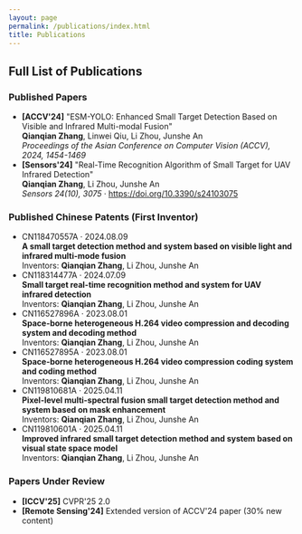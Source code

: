 ```yaml
---
layout: page
permalink: /publications/index.html
title: Publications
---
```


## Full List of Publications

### Published Papers
<ul class="publications-list">
  <li>
    <strong>[ACCV'24]</strong> "ESM-YOLO: Enhanced Small Target Detection Based on Visible and Infrared Multi-modal Fusion"<br>
    <strong>Qianqian Zhang</strong>, Linwei Qiu, Li Zhou, Junshe An<br>
    <em>Proceedings of the Asian Conference on Computer Vision (ACCV), 2024, 1454-1469</em>
  </li>
  
  <li>
    <strong>[Sensors'24]</strong> "Real-Time Recognition Algorithm of Small Target for UAV Infrared Detection"<br>
    <strong>Qianqian Zhang</strong>, Li Zhou, Junshe An<br>
    <em>Sensors 24(10), 3075</em> · <a href="https://doi.org/10.3390/s24103075">https://doi.org/10.3390/s24103075</a>
  </li>
</ul>

### Published Chinese Patents (First Inventor)
<ul class="publications-list">
  <li>
    CN118470557A · 2024.08.09<br>
    <strong>A small target detection method and system based on visible light and infrared multi-mode fusion</strong><br>
    Inventors: <strong>Qianqian Zhang</strong>, Li Zhou, Junshe An
  </li>
  
  <li>
    CN118314477A · 2024.07.09<br>
    <strong>Small target real-time recognition method and system for UAV infrared detection</strong><br>
    Inventors: <strong>Qianqian Zhang</strong>, Li Zhou, Junshe An
  </li>
  
  <li>
    CN116527896A · 2023.08.01<br>
    <strong>Space-borne heterogeneous H.264 video compression and decoding system and decoding method</strong><br>
    Inventors: <strong>Qianqian Zhang</strong>, Li Zhou, Junshe An
  </li>
  
  <li>
    CN116527895A · 2023.08.01<br>
    <strong>Space-borne heterogeneous H.264 video compression coding system and coding method</strong><br>
    Inventors: <strong>Qianqian Zhang</strong>, Li Zhou, Junshe An
  </li>

  <li>
    CN119810681A · 2025.04.11 <br>
    <strong>Pixel-level multi-spectral fusion small target detection method and system based on mask enhancement</strong><br>
    Inventors: <strong>Qianqian Zhang</strong>, Li Zhou, Junshe An
  </li>

  <li>
    CN119810601A · 2025.04.11<br>
    <strong>Improved infrared small target detection method and system based on visual state space model</strong><br>
    Inventors: <strong>Qianqian Zhang</strong>, Li Zhou, Junshe An
  </li>

</ul>



### Papers Under Review
<ul class="publications-list">
  <li>
    <strong>[ICCV'25]</strong> CVPR'25 2.0 <br>
  </li>
  
  <li>
    <strong>[Remote Sensing'24]</strong> Extended version of ACCV'24 paper (30% new content)<br>
  </li>
</ul>